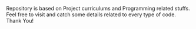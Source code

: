 Repository is based on Project curriculums and Programming related stuffs. Feel free to visit and catch some details related to every type of code. Thank You!
